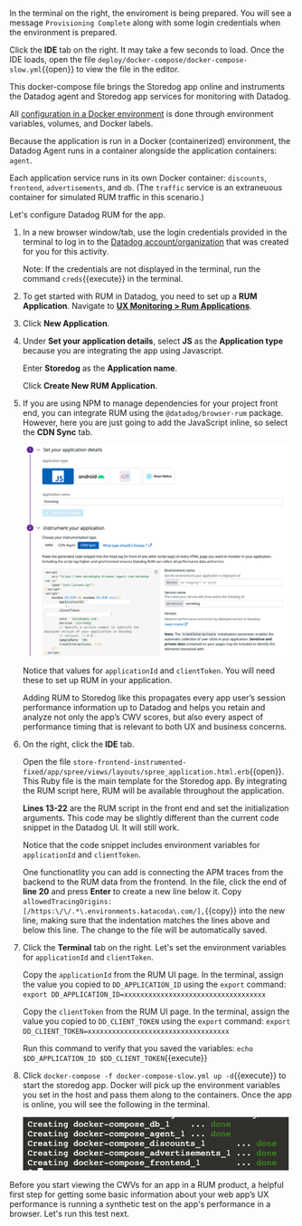 In the terminal on the right, the enviroment is being prepared. You will see a message `Provisioning Complete` along with some login credentials when the environment is prepared.

Click the **IDE** tab on the right. It may take a few seconds to load. Once the IDE loads, open the file `deploy/docker-compose/docker-compose-slow.yml`{{open}} to view the file in the editor. 

This docker-compose file brings the Storedog app online and instruments the Datadog agent and Storedog app services for monitoring with Datadog. 
     
All <a href="https://docs.datadoghq.com/agent/docker/?tab=standard" target="_blank">configuration in a Docker environment</a> is done through environment variables, volumes, and Docker labels.

Because the application is run in a Docker (containerized) environment, the Datadog Agent runs in a container alongside the application containers: `agent`. 
     
Each application service runs in its own Docker container: `discounts`, `frontend`, `advertisements`, and `db`. (The `traffic` service is an extraneuous container for simulated RUM traffic in this scenario.)

Let's configure Datadog RUM for the app.

1. In a new browser window/tab, use the login credentials provided in the terminal to log in to the <a href="https://app.datadoghq.com/account/login" target="_datadog">Datadog account/organization</a> that was created for you for this activity.

    Note: If the credentials are not displayed in the terminal, run the command `creds`{{execute}} in the terminal.

2. To get started with RUM in Datadog, you need to set up a **RUM Application**. Navigate to <a href="https://app.datadoghq.com/rum/list" target="_datadog">**UX Monitoring > Rum Applications**</a>.

3. Click **New Application**.

4. Under **Set your application details**, select **JS** as the **Application type** because you are integrating the app using Javascript.

    Enter **Storedog** as the **Application name**.

    Click **Create New RUM Application**.

5. If you are using NPM to manage dependencies for your project front end, you can integrate RUM using the `@datadog/browser-rum` package. However, here you are just going to add the JavaScript inline, so select the **CDN Sync** tab.

    ![cdnsync](assets/cdnsync.png)

    Notice that values for `applicationId` and `clientToken`. You will need these to set up RUM in your application.
    
    Adding RUM to Storedog like this propagates every app user’s session performance information up to Datadog and helps you retain and analyze not only the app’s CWV scores, but also every aspect of performance timing that is relevant to both UX and business concerns.

6. On the right, click the **IDE** tab.  

    Open the file `store-frontend-instrumented-fixed/app/spree/views/layouts/spree_application.html.erb`{{open}}. This Ruby file is the main template for the Storedog app. By integrating the RUM script here, RUM will be available throughout the application.

    **Lines 13-22** are the RUM script in the front end and set the initialization arguments. This code may be slightly different than the current code snippet in the Datadog UI. It will still work.

    Notice that the code snippet includes environment variables for `applicationId` and `clientToken`.

    One functionatlity you can add is connecting the APM traces from the backend to the RUM data from the frontend. In the file, click the end of **line 20** and press **Enter** to create a new line below it. Copy `allowedTracingOrigins: [/https:\/\/.*\.environments.katacoda\.com/],`{{copy}} into the new line, making sure that the indentation matches the lines above and below this line. The change to the file will be automatically saved.

7. Click the **Terminal** tab on the right. Let's set the environment variables for `applicationId` and `clientToken`.
    
    Copy the `applicationId` from the RUM UI page. In the terminal, assign the value you copied to `DD_APPLICATION_ID` using the `export` command: `export DD_APPLICATION_ID=xxxxxxxxxxxxxxxxxxxxxxxxxxxxxxxxxxx`

    Copy the `clientToken` from the RUM UI page. In the terminal, assign the value you copied to `DD_CLIENT_TOKEN` using the `export` command: `export DD_CLIENT_TOKEN=xxxxxxxxxxxxxxxxxxxxxxxxxxxxxxxxxxx`
    
    Run this command to verify that you saved the variables: `echo $DD_APPLICATION_ID $DD_CLIENT_TOKEN`{{execute}}

8. Click `docker-compose -f docker-compose-slow.yml up -d`{{execute}} to start the storedog app. Docker will pick up the environment variables you set in the host and pass them along to the containers. Once the app is online, you will see the following in the terminal.

    ![docker-compose-up](assets/docker-compose-up.png)

Before you start viewing the CWVs for an app in a RUM product, a helpful first step for getting some basic information about your web app’s UX performance is running a synthetic test on the app's performance in a browser. Let's run this test next.

